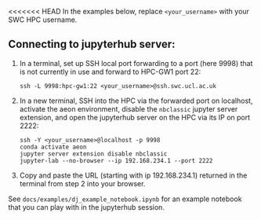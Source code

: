 <<<<<<< HEAD
In the examples below, replace `<your_username>` with your SWC HPC username.

## Connecting to jupyterhub server:

1) In a terminal, set up SSH local port forwarding to a port (here 9998) that is not currently in use and forward to HPC-GW1 port 22:
    ```
    ssh -L 9998:hpc-gw1:22 <your_username>@ssh.swc.ucl.ac.uk
    ```

2) In a new terminal, SSH into the HPC via the forwarded port on localhost, activate the aeon environment, disable the `nbclassic` jupyter server extension, and open the jupyterhub server on the HPC via its IP on port 2222:
    ```
    ssh -Y <your_username>@localhost -p 9998
    conda activate aeon
    jupyter server extension disable nbclassic
    jupyter-lab --no-browser --ip 192.168.234.1 --port 2222
    ```

3) Copy and paste the URL (starting with ip 192.168.234.1) returned in the terminal from step 2 into your browser.

See `docs/examples/dj_example_notebook.ipynb` for an example notebook that you can play with in the jupyterhub session.
